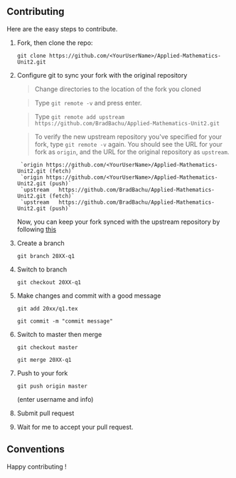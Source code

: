## Contributing

Here are the easy steps to contribute.

1. Fork, then clone the repo:

	`git clone https://github.com/<YourUserName>/Applied-Mathematics-Unit2.git`

2. Configure git to sync your fork with the original repository
	
	>Change directories to the location of the fork you cloned

	>Type `git remote -v` and press enter.

	>Type `git remote add upstream https://github.com/BradBachu/Applied-Mathematics-Unit2.git`

	>To verify the new upstream repository you've specified for your fork, type `git remote -v` again. You should see the URL for your fork as `origin`, and the URL for the original repository as `upstream`.

		`origin	https://github.com/<YourUserName>/Applied-Mathematics-Unit2.git (fetch)`
		`origin	https://github.com/<YourUserName>/Applied-Mathematics-Unit2.git (push)`
		`upstream	https://github.com/BradBachu/Applied-Mathematics-Unit2.git (fetch)`
		`upstream	https://github.com/BradBachu/Applied-Mathematics-Unit2.git (push)`

	Now, you can keep your fork synced with the upstream repository by following [this](https://help.github.com/articles/syncing-a-fork/)

3.  Create a branch

	`git branch 20XX-q1`

4. Switch to branch

	`git checkout 20XX-q1`

5. Make changes and commit with a good message

	`git add 20xx/q1.tex`

	`git commit -m "commit message"`

6. Switch to master then merge

	`git checkout master`

	`git merge 20XX-q1`

7. Push to your fork

	`git push origin master`

	(enter username and info)

8. Submit pull request

9. Wait for me to accept your pull request.

## Conventions

Happy contributing !